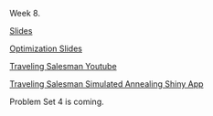 Week 8. 

[Slides]()

[Optimization Slides]()

[Traveling Salesman Youtube](https://www.youtube.com/watch?v=SC5CX8drAtU)

[Traveling Salesman Simulated Annealing Shiny App](http://toddwschneider.com/posts/traveling-salesman-with-simulated-annealing-r-and-shiny/)

Problem Set 4 is coming.


